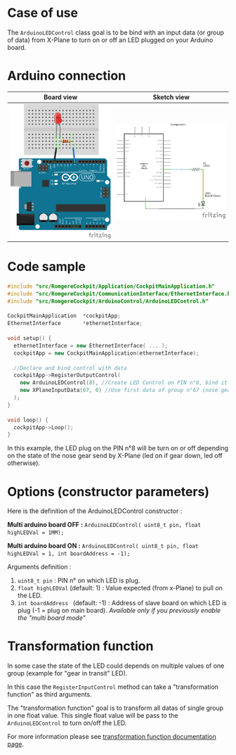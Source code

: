 # Case of use

The `ArduinoLEDControl` class goal is to be bind with an input data (or group of data) from X-Plane to turn on or off an LED plugged on your Arduino board.

# Arduino connection

Board view | Sketch view
---------- | -----------
![LED connection (board view)](/resources/img/led_bb.png?raw=true) | ![LED connection (sketch view)](/resources/img/led_sk.png?raw=true)


# Code sample

```cpp
#include "src/RomgereCockpit/Application/CockpitMainApplication.h"
#include "src/RomgereCockpit/CommunicationInterface/EthernetInterface.h"
#include "src/RomgereCockpit/ArduinoControl/ArduinoLEDControl.h"

CockpitMainApplication  *cockpitApp;
EthernetInterface       *ethernetInterface;

void setup() {
  ethernetInterface = new EthernetInterface( ... );
  cockpitApp = new CockpitMainApplication(ethernetInterface);

  //Declare and bind control with data
  cockpitApp->RegisterOutputControl(
    new ArduinoLEDControl(8), //Create LED Control on PIN n°8, bind it to
    new XPlaneInputData(67, 0) //Use first data of group n°67 (nose gear indicator)
  );
}

void loop() {
  cockpitApp->Loop();
}
```

In this example, the LED plug on the PIN n°8 will be turn on or off depending on the state of the nose gear send by X-Plane (led on if gear down, led off otherwise).

# Options (constructor parameters)

Here is the definition of the ArduinoLEDControl constructor :

**Multi arduino board OFF :**
`ArduinoLEDControl( uint8_t pin, float highLEDVal = 1MM);`

**Multi arduino board ON :**
`ArduinoLEDControl( uint8_t pin, float highLEDVal = 1, int boardAddress = -1);`

Arguments definition :
1. `uint8_t pin` : PIN n° on which LED is plug.
2. `float highLEDVal` (default: 1) : Value expected (from x-Plane) to pull on the LED.
3. `int boardAddress ` (default: -1) : Address of slave board on which LED is plug (-1 = plug on main board). *Available only if you previously enable the "multi board mode"*


# Transformation function

In some case the state of the LED could depends on multiple values of one group (example for "gear in transit" LED).

In this case the `RegisterInputControl` method can take a "transformation function" as third arguments.

The "transformation function" goal is to transform all datas of single  group in one float value. This single float value will be pass to the `ArduinoLEDControl` to turn on/off the LED.

For more information please see [transformation function documentation page](/resources/doc/6-transformation-function.md).
